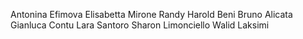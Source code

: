 
Antonina Efimova
Elisabetta Mirone
Randy Harold Beni
Bruno Alicata
Gianluca Contu
Lara Santoro
Sharon Limonciello
Walid Laksimi